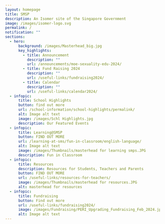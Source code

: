 ```yaml
---
layout: homepage
title: SMSP
description: An Isomer site of the Singapore Government
image: /images/isomer-logo.svg
permalink: /
notification: ""
sections:
  - hero:
      background: /images/Masterhead_big.jpg
      key_highlights:
        - title: Announcement
          description: ""
          url: /announcements/moe-sexuality-edu-2024/
        - title: Fund Raising 2024
          description: ""
          url: /useful-links/fundraising2024/
        - title: Calendar
          description: ""
          url: /useful-links/calendar2024/
  - infopic:
      title: School Highlights
      button: find out more
      url: /school-information/school-highlights/permalink/
      alt: Image alt text
      image: /images/Schl Highlights.jpg
      description: Our Featured Events
  - infopic:
      title: Learning@SMSP
      button: FIND OUT MORE
      url: /learning-at-sms/fun-in-classroom/english-language/
      alt: Image alt text
      image: /images/Thumbnails/masterhead for learning smps.JPG
      description: Fun in Classroom
  - infopic:
      title: Resources
      description: Resources for Students, Teachers and Parents
      button: FIND OUT MORE
      url: /useful-links/resources-for-teachers/
      image: /images/Thumbnails/masterhead for resources.JPG
      alt: masterhead for resources
  - infopic:
      title: Fundraising
      button: Find out more
      url: /useful-links/fundraising2024/
      image: /images/Fundraising/PERI_Upgrading_Fundraising_Feb_2024.jpg
      alt: Image alt text
---
```

